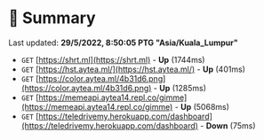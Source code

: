 # 📖 Summary
Last updated: **29/5/2022, 8:50:05 PTG "Asia/Kuala_Lumpur"**

- `GET` [https://shrt.ml](https://shrt.ml) - **Up** (1744ms)
- `GET` [https://hst.aytea.ml/](https://hst.aytea.ml/) - **Up** (401ms)
- `GET` [https://color.aytea.ml/4b31d6.png](https://color.aytea.ml/4b31d6.png) - **Up** (1285ms)
- `GET` [https://memeapi.aytea14.repl.co/gimme](https://memeapi.aytea14.repl.co/gimme) - **Up** (5068ms)
- `GET` [https://teledrivemy.herokuapp.com/dashboard](https://teledrivemy.herokuapp.com/dashboard) - **Down** (75ms)
